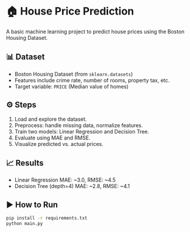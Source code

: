 # 🏠 House Price Prediction

A basic machine learning project to predict house prices using the Boston Housing Dataset.

## 📊 Dataset
- Boston Housing Dataset (from `sklearn.datasets`)
- Features include crime rate, number of rooms, property tax, etc.
- Target variable: `PRICE` (Median value of homes)

## ⚙️ Steps
1. Load and explore the dataset.
2. Preprocess: handle missing data, normalize features.
3. Train two models: Linear Regression and Decision Tree.
4. Evaluate using MAE and RMSE.
5. Visualize predicted vs. actual prices.

## 📈 Results
- Linear Regression MAE: ~3.0, RMSE: ~4.5
- Decision Tree (depth=4) MAE: ~2.8, RMSE: ~4.1

## ▶️ How to Run
```bash
pip install -r requirements.txt
python main.py
